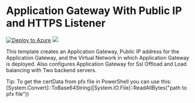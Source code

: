# Application Gateway With Public IP and HTTPS Listener

[![Deploy to Azure](http://azuredeploy.net/deploybutton.png)](https://portal.azure.com/#create/Microsoft.Template/uri/https%3A%2F%2Fraw.githubusercontent.com%2FAzure%2Fazure-quickstart-templates%2Fmaster%2F101-application-gateway-public-ip-ssl-offload%2Fazuredeploy.json)
<a href="http://armviz.io/#/?load=https%3A%2F%2Fraw.githubusercontent.com%2FAzure%2Fazure-quickstart-templates%2Fmaster%2F101-application-gateway-public-ip-ssl-offload%2Fazuredeploy.json" target="_blank">
    <img src="http://armviz.io/visualizebutton.png"/>
</a>

This template creates an Application Gateway, Public IP address for the Application Gateway, and the Virtual Network in which Application Gateway is deployed. Also configures Application Gateway for Ssl Offload and Load balancing with Two backend servers. 

Tip: To get the certData from pfx file in PowerShell you can use this: [System.Convert]::ToBase64String([System.IO.File]::ReadAllBytes("path to pfx file"))
